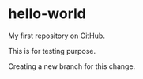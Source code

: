 # hello-world
My first repository on GitHub.

This is for testing purpose.

Creating a new branch for this change.
